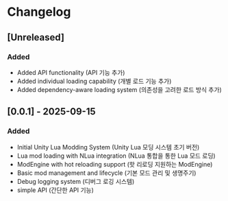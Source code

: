# Changelog

## [Unreleased]

### Added
- Added API functionality (API 기능 추가)
- Added individual loading capability (개별 로드 기능 추가)
- Added dependency-aware loading system (의존성을 고려한 로드 방식 추가)

## [0.0.1] - 2025-09-15

### Added
- Initial Unity Lua Modding System (Unity Lua 모딩 시스템 초기 버전)
- Lua mod loading with NLua integration (NLua 통합을 통한 Lua 모드 로딩)
- ModEngine with hot reloading support (핫 리로딩 지원하는 ModEngine)
- Basic mod management and lifecycle (기본 모드 관리 및 생명주기)
- Debug logging system (디버그 로깅 시스템)
- simple API (간단한 API 기능)
